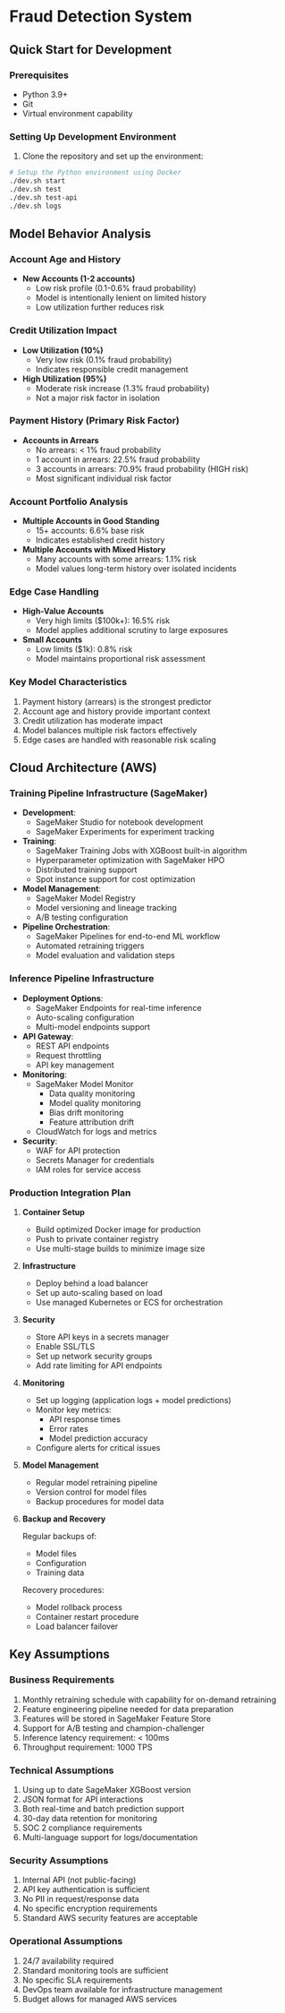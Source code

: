 # Fraud Detection System

## Quick Start for Development

### Prerequisites
- Python 3.9+
- Git
- Virtual environment capability

### Setting Up Development Environment
1. Clone the repository and set up the environment:
```bash
# Setup the Python environment using Docker
./dev.sh start
./dev.sh test
./dev.sh test-api
./dev.sh logs
```
## Model Behavior Analysis

### Account Age and History
- **New Accounts (1-2 accounts)**
  - Low risk profile (0.1-0.6% fraud probability)
  - Model is intentionally lenient on limited history
  - Low utilization further reduces risk

### Credit Utilization Impact
- **Low Utilization (10%)**
  - Very low risk (0.1% fraud probability)
  - Indicates responsible credit management
- **High Utilization (95%)**
  - Moderate risk increase (1.3% fraud probability)
  - Not a major risk factor in isolation

### Payment History (Primary Risk Factor)
- **Accounts in Arrears**
  - No arrears: < 1% fraud probability
  - 1 account in arrears: 22.5% fraud probability
  - 3 accounts in arrears: 70.9% fraud probability (HIGH risk)
  - Most significant individual risk factor

### Account Portfolio Analysis
- **Multiple Accounts in Good Standing**
  - 15+ accounts: 6.6% base risk
  - Indicates established credit history
- **Multiple Accounts with Mixed History**
  - Many accounts with some arrears: 1.1% risk
  - Model values long-term history over isolated incidents

### Edge Case Handling
- **High-Value Accounts**
  - Very high limits ($100k+): 16.5% risk
  - Model applies additional scrutiny to large exposures
- **Small Accounts**
  - Low limits ($1k): 0.8% risk
  - Model maintains proportional risk assessment

### Key Model Characteristics
1. Payment history (arrears) is the strongest predictor
2. Account age and history provide important context
3. Credit utilization has moderate impact
4. Model balances multiple risk factors effectively
5. Edge cases are handled with reasonable risk scaling

## Cloud Architecture (AWS)
### Training Pipeline Infrastructure (SageMaker)
- **Development**: 
  - SageMaker Studio for notebook development
  - SageMaker Experiments for experiment tracking
- **Training**:
  - SageMaker Training Jobs with XGBoost built-in algorithm
  - Hyperparameter optimization with SageMaker HPO
  - Distributed training support
  - Spot instance support for cost optimization
- **Model Management**:
  - SageMaker Model Registry
  - Model versioning and lineage tracking
  - A/B testing configuration
- **Pipeline Orchestration**:
  - SageMaker Pipelines for end-to-end ML workflow
  - Automated retraining triggers
  - Model evaluation and validation steps

### Inference Pipeline Infrastructure
- **Deployment Options**:
  - SageMaker Endpoints for real-time inference
  - Auto-scaling configuration
  - Multi-model endpoints support
- **API Gateway**:
  - REST API endpoints
  - Request throttling
  - API key management
- **Monitoring**:
  - SageMaker Model Monitor
    - Data quality monitoring
    - Model quality monitoring
    - Bias drift monitoring
    - Feature attribution drift
  - CloudWatch for logs and metrics
- **Security**:
  - WAF for API protection
  - Secrets Manager for credentials
  - IAM roles for service access

### Production Integration Plan

1. **Container Setup**
   - Build optimized Docker image for production
   - Push to private container registry
   - Use multi-stage builds to minimize image size

2. **Infrastructure**
   - Deploy behind a load balancer
   - Set up auto-scaling based on load
   - Use managed Kubernetes or ECS for orchestration

3. **Security**
   - Store API keys in a secrets manager
   - Enable SSL/TLS
   - Set up network security groups
   - Add rate limiting for API endpoints

4. **Monitoring**
   - Set up logging (application logs + model predictions)
   - Monitor key metrics:
     - API response times
     - Error rates
     - Model prediction accuracy
   - Configure alerts for critical issues

5. **Model Management**
   - Regular model retraining pipeline
   - Version control for model files
   - Backup procedures for model data

6.  **Backup and Recovery**

    Regular backups of:
     - Model files
     - Configuration
     - Training data
  
    Recovery procedures:
     - Model rollback process
     - Container restart procedure
     - Load balancer failover

## Key Assumptions

### Business Requirements
1. Monthly retraining schedule with capability for on-demand retraining
2. Feature engineering pipeline needed for data preparation
3. Features will be stored in SageMaker Feature Store
4. Support for A/B testing and champion-challenger
5. Inference latency requirement: < 100ms
6. Throughput requirement: 1000 TPS

### Technical Assumptions
1. Using up to date SageMaker XGBoost version
2. JSON format for API interactions
3. Both real-time and batch prediction support
4. 30-day data retention for monitoring
5. SOC 2 compliance requirements
6. Multi-language support for logs/documentation

### Security Assumptions
1. Internal API (not public-facing)
2. API key authentication is sufficient
3. No PII in request/response data
4. No specific encryption requirements
5. Standard AWS security features are acceptable

### Operational Assumptions
1. 24/7 availability required
2. Standard monitoring tools are sufficient
3. No specific SLA requirements
4. DevOps team available for infrastructure management
5. Budget allows for managed AWS services
